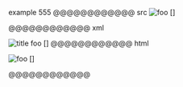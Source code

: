 example 555
@@@@@@@@@@@@ src
![foo] 
[]

[foo]: /url "title"
@@@@@@@@@@@@ xml
<?xml version="1.0" encoding="UTF-8"?>
<!DOCTYPE document SYSTEM "CommonMark.dtd">
<document xmlns="http://commonmark.org/xml/1.0">
  <paragraph>
    <image destination="/url" title="title">
      <text>foo</text>
    </image>
    <text></text>
    <softbreak />
    <text>[]</text>
  </paragraph>
</document>
@@@@@@@@@@@@ html
<p><img src="/url" alt="foo" title="title" />
[]</p>
@@@@@@@@@@@@
